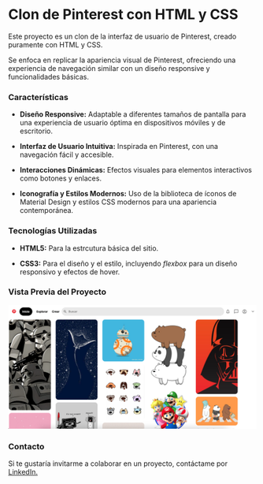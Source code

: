 # Clon de Pinterest con HTML y CSS
Este proyecto es un clon de la interfaz de usuario de Pinterest, creado puramente con HTML y CSS.

Se enfoca en replicar la apariencia visual de Pinterest, ofreciendo una experiencia de navegación similar con un diseño responsive y funcionalidades básicas.

### Características

* **Diseño Responsive:** Adaptable a diferentes tamaños de pantalla para una experiencia de usuario óptima en dispositivos móviles y de escritorio.

* **Interfaz de Usuario Intuitiva:** Inspirada en Pinterest, con una navegación fácil y accesible.

* **Interacciones Dinámicas:** Efectos visuales para elementos interactivos como botones y enlaces.

* **Iconografía y Estilos Modernos:** Uso de la biblioteca de íconos de Material Design y estilos CSS modernos para una apariencia contemporánea.

### Tecnologías Utilizadas

* **HTML5:** Para la estrcutura básica del sitio.

* **CSS3:** Para el diseño y el estilo, incluyendo _flexbox_ para un diseño responsivo y efectos de hover.

### Vista Previa del Proyecto

![Demo](imagenes/Pinteres_captura.png)

### Contacto

Si te gustaría invitarme a colaborar en un proyecto, contáctame por [LinkedIn.](https://www.linkedin.com/in/ileana-suzel-moreno-guerrero-992a08129/)
